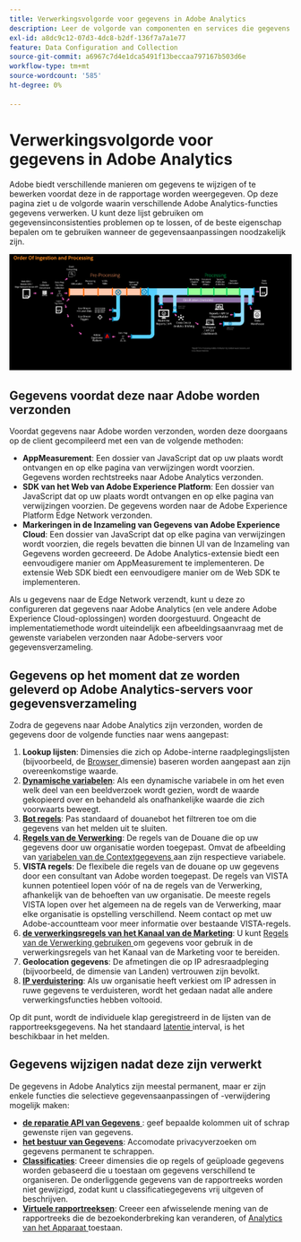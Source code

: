 ```yaml
---
title: Verwerkingsvolgorde voor gegevens in Adobe Analytics
description: Leer de volgorde van componenten en services die gegevens verwerken in Adobe Analytics.
exl-id: a8dc9c12-07d3-4dc8-b2df-136f7a7a1e77
feature: Data Configuration and Collection
source-git-commit: a6967c7d4e1dca5491f13beccaa797167b503d6e
workflow-type: tm+mt
source-wordcount: '585'
ht-degree: 0%

---
```


# Verwerkingsvolgorde voor gegevens in Adobe Analytics

Adobe biedt verschillende manieren om gegevens te wijzigen of te bewerken voordat deze in de rapportage worden weergegeven. Op deze pagina ziet u de volgorde waarin verschillende Adobe Analytics-functies gegevens verwerken. U kunt deze lijst gebruiken om gegevensinconsistenties problemen op te lossen, of de beste eigenschap bepalen om te gebruiken wanneer de gegevensaanpassingen noodzakelijk zijn.

![Verwerkingsopdracht](assets/processing-order.png)

## Gegevens voordat deze naar Adobe worden verzonden

Voordat gegevens naar Adobe worden verzonden, worden deze doorgaans op de client gecompileerd met een van de volgende methoden:

* **AppMeasurement**: Een dossier van JavaScript dat op uw plaats wordt ontvangen en op elke pagina van verwijzingen wordt voorzien. Gegevens worden rechtstreeks naar Adobe Analytics verzonden.
* **SDK van het Web van Adobe Experience Platform**: Een dossier van JavaScript dat op uw plaats wordt ontvangen en op elke pagina van verwijzingen voorzien. De gegevens worden naar de Adobe Experience Platform Edge Network verzonden.
* **Markeringen in de Inzameling van Gegevens van Adobe Experience Cloud**: Een dossier van JavaScript dat op elke pagina van verwijzingen wordt voorzien, die regels bevatten die binnen UI van de Inzameling van Gegevens worden gecreeerd. De Adobe Analytics-extensie biedt een eenvoudigere manier om AppMeasurement te implementeren. De extensie Web SDK biedt een eenvoudigere manier om de Web SDK te implementeren.

Als u gegevens naar de Edge Network verzendt, kunt u deze zo configureren dat gegevens naar Adobe Analytics (en vele andere Adobe Experience Cloud-oplossingen) worden doorgestuurd. Ongeacht de implementatiemethode wordt uiteindelijk een afbeeldingsaanvraag met de gewenste variabelen verzonden naar Adobe-servers voor gegevensverzameling.

## Gegevens op het moment dat ze worden geleverd op Adobe Analytics-servers voor gegevensverzameling

Zodra de gegevens naar Adobe Analytics zijn verzonden, worden de gegevens door de volgende functies naar wens aangepast:

1. **Lookup lijsten**: Dimensies die zich op Adobe-interne raadplegingslijsten (bijvoorbeeld, de [ Browser ](/help/components/dimensions/browser.md) dimensie) baseren worden aangepast aan zijn overeenkomstige waarde.
2. [**Dynamische variabelen**](/help/implement/vars/page-vars/dynamic-variables.md): Als een dynamische variabele in om het even welk deel van een beeldverzoek wordt gezien, wordt de waarde gekopieerd over en behandeld als onafhankelijke waarde die zich voorwaarts beweegt.
3. [**Bot regels**](/help/admin/tools/manage-rs/edit-settings/general/bot-removal/bot-rules.md): Pas standaard of douanebot het filtreren toe om die gegevens van het melden uit te sluiten.
4. [**Regels van de Verwerking**](/help/admin/tools/manage-rs/edit-settings/general/processing-rules/pr-overview.md): De regels van de Douane die op uw gegevens door uw organisatie worden toegepast. Omvat de afbeelding van [ variabelen van de Contextgegevens ](/help/implement/vars/page-vars/contextdata.md) aan zijn respectieve variabele.
5. **VISTA regels**: De flexibele die regels van de douane op uw gegevens door een consultant van Adobe worden toegepast. De regels van VISTA kunnen potentieel lopen vóór of na de regels van de Verwerking, afhankelijk van de behoeften van uw organisatie. De meeste regels VISTA lopen over het algemeen na de regels van de Verwerking, maar elke organisatie is opstelling verschillend. Neem contact op met uw Adobe-accountteam voor meer informatie over bestaande VISTA-regels.
6. [**de verwerkingsregels van het Kanaal van de Marketing**](/help/admin/tools/manage-rs/edit-settings/marketing-channels/c-rules.md): U kunt [ Regels van de Verwerking gebruiken ](/help/admin/tools/manage-rs/edit-settings/general/processing-rules/pr-overview.md) om gegevens voor gebruik in de verwerkingsregels van het Kanaal van de Marketing voor te bereiden.
7. **Geolocation gegevens**: De afmetingen die op IP adresraadpleging (bijvoorbeeld, de [ ](/help/components/dimensions/countries.md) dimensie van Landen) vertrouwen zijn bevolkt.
8. [**IP verduistering**](/help/admin/tools/manage-rs/edit-settings/general/general-acct-settings-admin.md): Als uw organisatie heeft verkiest om IP adressen in ruwe gegevens te verduisteren, wordt het gedaan nadat alle andere verwerkingsfuncties hebben voltooid.

Op dit punt, wordt de individuele klap geregistreerd in de lijsten van de rapportreeksgegevens. Na het standaard [ latentie ](latency.md) interval, is het beschikbaar in het melden.

## Gegevens wijzigen nadat deze zijn verwerkt

De gegevens in Adobe Analytics zijn meestal permanent, maar er zijn enkele functies die selectieve gegevensaanpassingen of -verwijdering mogelijk maken:

* [**de reparatie API van Gegevens** ](https://developer.adobe.com/analytics-apis/docs/2.0/guides/endpoints/data-repair/): geef bepaalde kolommen uit of schrap gewenste rijen van gegevens.
* [**het bestuur van Gegevens**](/help/technotes/privacy/privacy-overview.md): Accomodate privacyverzoeken om gegevens permanent te schrappen.
* [**Classificaties**](/help/components/classifications/classifications-overview.md): Creeer dimensies die op regels of geüploade gegevens worden gebaseerd die u toestaan om gegevens verschillend te organiseren. De onderliggende gegevens van de rapportreeks worden niet gewijzigd, zodat kunt u classificatiegegevens vrij uitgeven of beschrijven.
* [**Virtuele rapportreeksen**](/help/components/vrs/vrs-about.md): Creeer een afwisselende mening van de rapportreeks die de bezoekonderbreking kan veranderen, of [ Analytics van het Apparaat ](/help/components/cda/overview.md) toestaan.
